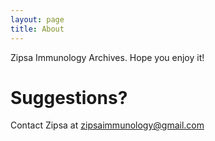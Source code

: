 ```yaml
---
layout: page
title: About
---
```


Zipsa Immunology Archives.
Hope you enjoy it!


# Suggestions?

Contact Zipsa at zipsaimmunology@gmail.com
